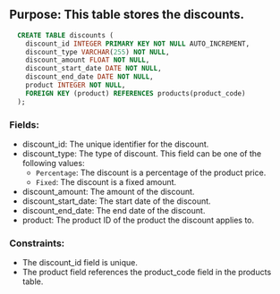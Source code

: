 ## Purpose: This table stores the discounts.

```SQL
  CREATE TABLE discounts (
    discount_id INTEGER PRIMARY KEY NOT NULL AUTO_INCREMENT,
    discount_type VARCHAR(255) NOT NULL,
    discount_amount FLOAT NOT NULL,
    discount_start_date DATE NOT NULL,
    discount_end_date DATE NOT NULL,
    product INTEGER NOT NULL,
    FOREIGN KEY (product) REFERENCES products(product_code)
  );
```

### Fields:

* discount_id: The unique identifier for the discount.
* discount_type: The type of discount. This field can be one of the following values:
    * `Percentage`: The discount is a percentage of the product price.
    * `Fixed`: The discount is a fixed amount.
* discount_amount: The amount of the discount.
* discount_start_date: The start date of the discount.
* discount_end_date: The end date of the discount.
* product: The product ID of the product the discount applies to.

### Constraints:

* The discount_id field is unique.
* The product field references the product_code field in the products table.
